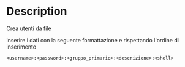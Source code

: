 # Description

Crea utenti da file

inserire i dati con la seguente formattazione e rispettando l'ordine di inserimento

    <username>:<password>:<gruppo_primario>:<descrizione>:<shell>
